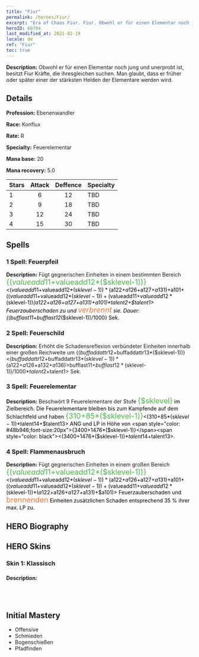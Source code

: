```yaml
---
title: "Fiur"
permalink: /heroes/Fiur/
excerpt: "Era of Chaos Fiur. Fiur. Obwohl er für einen Elementar noch jung und unerprobt ist, besitzt Fiur Kräfte, die ihresgleichen suchen. Man glaubt, dass er früher oder später einer der stärksten Helden der Elementare werden wird."
heroID: 60704
last_modified_at: 2021-02-19
locale: de
ref: "Fiur"
toc: true
---
```

 **Description:** Obwohl er für einen Elementar noch jung und unerprobt ist, besitzt Fiur Kräfte, die ihresgleichen suchen. Man glaubt, dass er früher oder später einer der stärksten Helden der Elementare werden wird.
## Details
 **Profession:** Ebenenwandler

 **Race:** Konflux

 **Rate:** R

 **Specialty:** Feuerelementar

 **Mana base:** 20

 **Mana recovery:** 5.0


  | Stars   |     Attack     |    Deffence    |      Specialty     |
  |---------|:---------------:|:---------------:|--------------------|
  |    1    | 6 | 12 | TBD |
  |    2    | 9 | 18 | TBD |
  |    3    | 12 | 24 | TBD |
  |    4    | 15 | 30 | TBD |

## Spells
### 1 Spell: Feuerpfeil
 **Description:** Fügt gegnerischen Einheiten in einem bestimmten Bereich <span style="color: #48b946;font-size:20px">{($valueadd11+$valueadd12*($sklevel-1))}</span><span style="color: black"><($valueadd11+$valueadd12*($sklevel-1))*($a122+$a126+$a127+$a131)+$a101+(($valueadd11+$valueadd12*($sklevel-1))+($valueadd11+$valueadd12*($sklevel-1))*($a122+$a126+$a127+$a131)+$a101)*$talent2+$talent1> Feuerzauberschaden zu und <span style="color: #e07c44;font-size:20px">verbrennt</span><span style="color: black"> sie. Dauer: {($bufflast11+$bufflast12*($sklevel-1))/1000} Sek.

### 2 Spell: Feuerschild
 **Description:** Erhöht die Schadensreflexion verbündeter Einheiten innerhalb einer großen Reichweite um {($buffaddattr12+$buffaddattr13*($sklevel-1))}<($buffaddattr12+$buffaddattr13*($sklevel-1))*($a122+$a126+$a132+$a136)> % und gewährt Immunität gegen Feuerzauberschaden. Dauer: <span style="color: #48b946;font-size:20px">{($bufflast11+$bufflast12*($sklevel-1))/1000}</span><span style="color: black"><($bufflast11+$bufflast12*($sklevel-1))/1000*$talent2+$talent1> Sek.

### 3 Spell: Feuerelementar
 **Description:** Beschwört 9 Feuerelementare der Stufe <span style="color: #48b946;font-size:20px">{$sklevel}</span><span style="color: black"> im Zielbereich. Die Feuerelementare bleiben bis zum Kampfende auf dem Schlachtfeld und haben <span style="color: #48b946;font-size:20px">{310+85*($sklevel-1)}</span><span style="color: black"><(310+85*($sklevel-1))*$talent14+$talent13> ANG und LP in Höhe von <span style="color: #48b946;font-size:20px">{3400+1476*($sklevel-1)}</span><span style="color: black"><(3400+1476*($sklevel-1))*$talent14+$talent13>.

### 4 Spell: Flammenausbruch
 **Description:** Fügt gegnerischen Einheiten in einem großen Bereich <span style="color: #48b946;font-size:20px">{($valueadd11+$valueadd12*($sklevel-1))}</span><span style="color: black"><($valueadd11+$valueadd12*($sklevel-1))*($a122+$a126+$a127+$a131)+$a101+(($valueadd11+$valueadd12*($sklevel-1))+($valueadd11+$valueadd12*($sklevel-1))*($a122+$a126+$a127+$a131)+$a101)> Feuerzauberschaden und <span style="color: #e07c44;font-size:20px">brennenden</span><span style="color: black"> Einheiten zusätzlichen Schaden entsprechend 35 % ihrer max. LP zu.


## HERO Biography

## HERO Skins
### Skin 1: **Klassisch**

 **Description:** <span style="color: #ffffff;font-size:20px">Ich bin die ständig im Krieg liegende Welt der Sterblichen leid. Doch ich helfe ihnen gern, den Dämon herauszureißen.</span>



## Initial Mastery
   - Offensive
   - Schmieden
   - Bogenschießen
   - Pfadfinden
